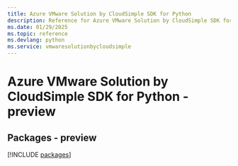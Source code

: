 ```yaml
---
title: Azure VMware Solution by CloudSimple SDK for Python
description: Reference for Azure VMware Solution by CloudSimple SDK for Python
ms.date: 01/29/2025
ms.topic: reference
ms.devlang: python
ms.service: vmwaresolutionbycloudsimple
---
```

# Azure VMware Solution by CloudSimple SDK for Python - preview
## Packages - preview
[!INCLUDE [packages](vmware-solution-by-cloudsimple-index.md)]